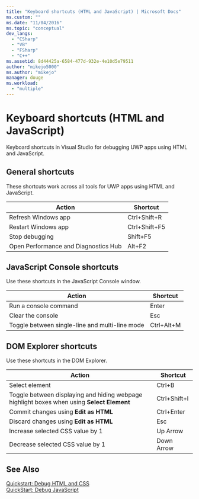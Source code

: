 ```yaml
---
title: "Keyboard shortcuts (HTML and JavaScript) | Microsoft Docs"
ms.custom: ""
ms.date: "11/04/2016"
ms.topic: "conceptual"
dev_langs: 
  - "CSharp"
  - "VB"
  - "FSharp"
  - "C++"
ms.assetid: 8d44425a-6584-477d-932e-4e10d5e79511
author: "mikejo5000"
ms.author: "mikejo"
manager: douge
ms.workload: 
  - "multiple"
---
```

# Keyboard shortcuts (HTML and JavaScript)
  
 Keyboard shortcuts in Visual Studio for debugging UWP apps using HTML and JavaScript.  
  
## General shortcuts  
 These shortcuts work across all tools for UWP apps using HTML and JavaScript.  
  
|Action|Shortcut|  
|------------|--------------|  
|Refresh Windows app|Ctrl+Shift+R|  
|Restart Windows app|Ctrl+Shift+F5|  
|Stop debugging|Shift+F5|  
|Open Performance and Diagnostics Hub|Alt+F2|  
  
## JavaScript Console shortcuts  
 Use these shortcuts in the JavaScript Console window.  
  
|Action|Shortcut|  
|------------|--------------|  
|Run a console command|Enter|  
|Clear the console|Esc|  
|Toggle between single-line and multi-line mode|Ctrl+Alt+M|  
  
## DOM Explorer shortcuts  
 Use these shortcuts in the DOM Explorer.  
  
|Action|Shortcut|  
|------------|--------------|  
|Select element|Ctrl+B|  
|Toggle between displaying and hiding webpage highlight boxes when using **Select Element**|Ctrl+Shift+I|  
|Commit changes using **Edit as HTML**|Ctrl+Enter|  
|Discard changes using **Edit as HTML**|Esc|  
|Increase selected CSS value by 1|Up Arrow|  
|Decrease selected CSS value by 1|Down Arrow|  
  
## See Also  
 [Quickstart: Debug HTML and CSS](../debugger/quickstart-debug-html-and-css.md)   
 [QuickStart: Debug JavaScript](../debugger/quickstart-debug-javascript-using-the-console.md)
